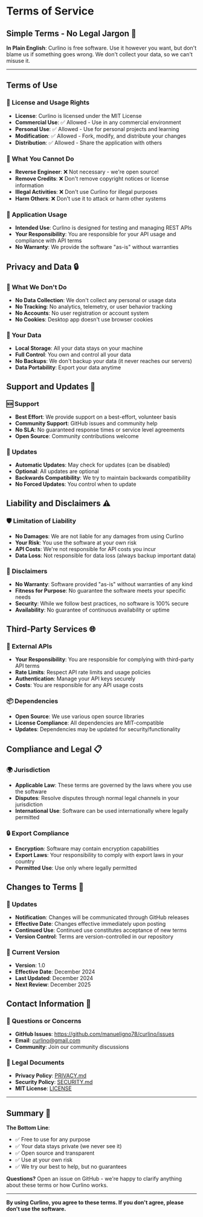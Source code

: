# Terms of Service

## Simple Terms - No Legal Jargon 📝

**In Plain English**: Curlino is free software. Use it however you want, but don't blame us if something goes wrong. We don't collect your data, so we can't misuse it.

---

## Terms of Use

### 📄 License and Usage Rights
- **License**: Curlino is licensed under the MIT License
- **Commercial Use**: ✅ Allowed - Use in any commercial environment
- **Personal Use**: ✅ Allowed - Use for personal projects and learning  
- **Modification**: ✅ Allowed - Fork, modify, and distribute your changes
- **Distribution**: ✅ Allowed - Share the application with others

### 🚫 What You Cannot Do
- **Reverse Engineer**: ❌ Not necessary - we're open source!
- **Remove Credits**: ❌ Don't remove copyright notices or license information
- **Illegal Activities**: ❌ Don't use Curlino for illegal purposes
- **Harm Others**: ❌ Don't use it to attack or harm other systems

### 📱 Application Usage
- **Intended Use**: Curlino is designed for testing and managing REST APIs
- **Your Responsibility**: You are responsible for your API usage and compliance with API terms
- **No Warranty**: We provide the software "as-is" without warranties

## Privacy and Data 🔒

### 🚫 What We Don't Do
- **No Data Collection**: We don't collect any personal or usage data
- **No Tracking**: No analytics, telemetry, or user behavior tracking
- **No Accounts**: No user registration or account system
- **No Cookies**: Desktop app doesn't use browser cookies

### 💾 Your Data
- **Local Storage**: All your data stays on your machine
- **Full Control**: You own and control all your data
- **No Backups**: We don't backup your data (it never reaches our servers)
- **Data Portability**: Export your data anytime

## Support and Updates 🔧

### 🆘 Support
- **Best Effort**: We provide support on a best-effort, volunteer basis
- **Community Support**: GitHub issues and community help
- **No SLA**: No guaranteed response times or service level agreements
- **Open Source**: Community contributions welcome

### 🔄 Updates
- **Automatic Updates**: May check for updates (can be disabled)
- **Optional**: All updates are optional
- **Backwards Compatibility**: We try to maintain backwards compatibility
- **No Forced Updates**: You control when to update

## Liability and Disclaimers ⚠️

### 🛡️ Limitation of Liability
- **No Damages**: We are not liable for any damages from using Curlino
- **Your Risk**: You use the software at your own risk
- **API Costs**: We're not responsible for API costs you incur
- **Data Loss**: Not responsible for data loss (always backup important data)

### 🚨 Disclaimers
- **No Warranty**: Software provided "as-is" without warranties of any kind
- **Fitness for Purpose**: No guarantee the software meets your specific needs
- **Security**: While we follow best practices, no software is 100% secure
- **Availability**: No guarantee of continuous availability or uptime

## Third-Party Services 🌐

### 🔗 External APIs
- **Your Responsibility**: You are responsible for complying with third-party API terms
- **Rate Limits**: Respect API rate limits and usage policies
- **Authentication**: Manage your API keys securely
- **Costs**: You are responsible for any API usage costs

### 📦 Dependencies
- **Open Source**: We use various open source libraries
- **License Compliance**: All dependencies are MIT-compatible
- **Updates**: Dependencies may be updated for security/functionality

## Compliance and Legal 📋

### 🌍 Jurisdiction
- **Applicable Law**: These terms are governed by the laws where you use the software
- **Disputes**: Resolve disputes through normal legal channels in your jurisdiction
- **International Use**: Software can be used internationally where legally permitted

### 🔒 Export Compliance
- **Encryption**: Software may contain encryption capabilities
- **Export Laws**: Your responsibility to comply with export laws in your country
- **Permitted Use**: Use only where legally permitted

## Changes to Terms 📝

### 🔄 Updates
- **Notification**: Changes will be communicated through GitHub releases
- **Effective Date**: Changes effective immediately upon posting
- **Continued Use**: Continued use constitutes acceptance of new terms
- **Version Control**: Terms are version-controlled in our repository

### 📅 Current Version
- **Version**: 1.0
- **Effective Date**: December 2024
- **Last Updated**: December 2024
- **Next Review**: December 2025

## Contact Information 📧

### 🤝 Questions or Concerns
- **GitHub Issues**: https://github.com/manueligno78/curlino/issues
- **Email**: curlino@gmail.com
- **Community**: Join our community discussions

### 🔗 Legal Documents
- **Privacy Policy**: [PRIVACY.md](PRIVACY.md)
- **Security Policy**: [SECURITY.md](SECURITY.md)  
- **MIT License**: [LICENSE](LICENSE)

---

## Summary 🎯

**The Bottom Line**: 
- ✅ Free to use for any purpose
- ✅ Your data stays private (we never see it)
- ✅ Open source and transparent
- ✅ Use at your own risk
- ✅ We try our best to help, but no guarantees

**Questions?** Open an issue on GitHub - we're happy to clarify anything about these terms or how Curlino works.

---

**By using Curlino, you agree to these terms. If you don't agree, please don't use the software.**